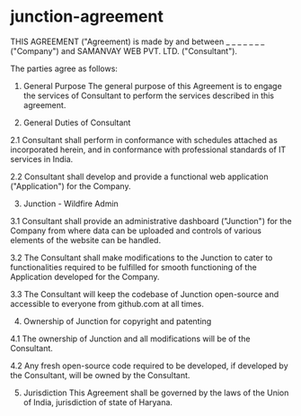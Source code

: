 # junction-agreement

THIS AGREEMENT ("Agreement) is made by and between _ _ _ _ _ _ _ ("Company") and SAMANVAY WEB PVT. LTD. ("Consultant").

The parties agree as follows:

1. General Purpose
The general purpose of this Agreement is to engage the services of Consultant to perform the services described in this agreement.

2. General Duties of Consultant

2.1 Consultant shall perform in conformance with schedules attached as incorporated herein, and in conformance with professional standards of IT services in India.

2.2 Consultant shall develop and provide a functional web application ("Application") for the Company.

3. Junction - Wildfire Admin

3.1 Consultant shall provide an administrative dashboard ("Junction") for the Company from where data can be uploaded and controls of various elements of the website can be handled.

3.2 The Consultant shall make modifications to the Junction to cater to functionalities required to be fulfilled for smooth functioning of the Application developed for the Company.

3.3 The Consultant will keep the codebase of Junction open-source and accessible to everyone from github.com at all times.

4. Ownership of Junction for copyright and patenting

4.1 The ownership of Junction and all modifications will be of the Consultant.

4.2 Any fresh open-source code required to be developed, if developed by the Consultant, will be owned by the Consultant.

5. Jurisdiction
This Agreement shall be governed by the laws of the Union of India, jurisdiction of state of Haryana.